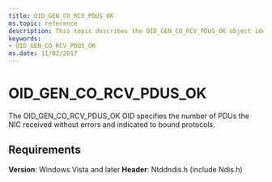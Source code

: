 ```yaml
---
title: OID_GEN_CO_RCV_PDUS_OK
ms.topic: reference
description: This topic describes the OID_GEN_CO_RCV_PDUS_OK object identifier (OID).
keywords:
- OID_GEN_CO_RCV_PDUS_OK
ms.date: 11/02/2017
---
```


# OID_GEN_CO_RCV_PDUS_OK

The OID_GEN_CO_RCV_PDUS_OK OID specifies the number of PDUs the NIC received without errors and indicated to bound protocols.

## Requirements

**Version**: Windows Vista and later
**Header**: Ntddndis.h (include Ndis.h)

